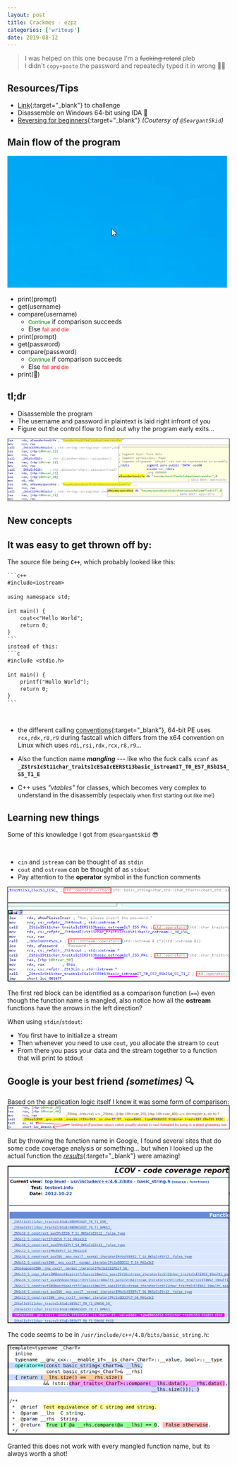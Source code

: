 ```yaml
---
layout: post
title: Crackmes - ezpz
categories: ['writeup']
date: 2019-08-12
---
```



> I was helped on this one because I'm a <del>fucking retard</del> pleb  
I didn't `copy+paste` the password and repeatedly typed it in wrong :man_facepalming:

## Resources/Tips
- [Link](https://www.crackmes.one/crackme/5d295dde33c5d410dc4d0d05){:target="_blank"} to challenge
- Disassemble on Windows 64-bit using IDA :pray:
- [Reversing for beginners](https://beginners.re/RE4B-EN.pdf){:target="_blank"} _(Coutersy of `@SeargantSkid`)_

<div class="divider"></div>

## Main flow of the program

![prompt.gif](/assets/images/ezpz-start.gif)

- print(prompt)
- get(username)
- compare(username)
   - <small style="color:green">Continue</small> if comparison succeeds
   - Else <small style="color:red">fail and die</small>
- print(prompt)
- get(password)
- compare(password)
   - <small style="color:green">Continue</small> if comparison succeeds
   - Else <small style="color:red">fail and die</small>
- print(:checkered_flag:)


<div class="divider"></div>

## tl;dr
- Disassemble the program
- The username and password in plaintext is laid right infront of you
- Figure out the control flow to find out why the program early exits...  

![up](/assets/images/ezpz-up.png)

<div class="divider"></div>

## New concepts
It was easy to get thrown off by:
- 
The source file being **`C++`**, which probably looked like this:
  
    ```c++
    #include<iostream>   

    using namespace std;   

    int main() { 
        cout<<"Hello World"; 
        return 0; 
    } 
    ```
    instead of this:
    ```c
    #include <stdio.h>  

    int main() {    
        printf("Hello World");    
        return 0;   
    } 
    ```
         
<br/>  
  
- the different calling [conventions](https://en.wikipedia.org/wiki/X86_calling_conventions#cite_ref-ms_16-1){:target="_blank"}, 64-bit PE uses `rcx,rdx,r8,r9` during fastcall which differs from the x64 convention on Linux which uses `rdi,rsi,rdx,rcx,r8,r9`...  
  
- Also the function name _**mangling**_ --- like who the fuck calls `scanf` as **`_ZStrsIcSt11char_traitsIcESaIcEERSt13basic_istreamIT_T0_ES7_RSbIS4_S5_T1_E`**  
 
- C++ uses _"vtables"_ for classes, which becomes very complex to understand in the disassembly <small style="font-size:12px">(especially when first starting out like me!)</small>

<div class="divider"></div>

## Learning new things 

Some of this knowledge I got from `@SeargantSkid`  :sunglasses:   

<br/>  

- `cin` and `istream` can be thought of as `stdin`
- `cout` and `ostream` can be thought of as `stdout`
- Pay attention to the **operator** symbol in the function comments

![operators](/assets/images/ezpz-op.png)

The first red block can be identified as a comparison function (`==`) even though the function name is mangled, also notice how all the **ostream** functions have the arrows in the left direction?  

  
When using `stdin`/`stdout`:  
- You first have to initialize a stream
- Then whenever you need to use `cout`, you allocate the stream to `cout`
- From there you pass your data and the stream together to a function that will print to stdout

<div class="divider"></div>

## Google is your best friend _(sometimes)_ :mag:  

Based on the application logic itself I knew it was some form of comparison:
![compare](/assets/images/ezpz-comp.png)

But by throwing the function name in Google, I found several sites that do some code coverage analysis or something... but when I looked up the actual function the [_results_](http://sbt.science.uva.nl/bterwijn/coverageReport/usr/include/c++/4.8/bits/basic_string.h.gcov.html#2491){:target="_blank"} were amazing!  

![code_coverage](/assets/images/ezpz-lcov.png)


The code seems to be in `/usr/include/c++/4.8/bits/basic_string.h`:    

![sauce](/assets/images/ezpz-sauce.png)

Granted this does not work with every mangled function name, but its always worth a shot!  

